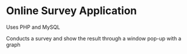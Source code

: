 # Online Survey Application
Uses PHP and MySQL

Conducts a survey and show the result through a window pop-up with a graph
